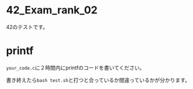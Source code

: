 # 42_Exam_rank_02

42のテストです。

# printf

`your_code.c`に２時間内にprintfのコードを書いてください。

書き終えたら```bash test.sh```と打つと合っているか間違っているかが分かります。
